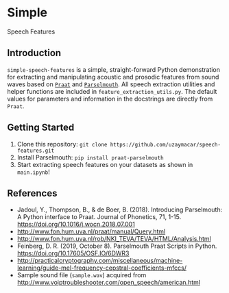 # Simple 
Speech Features

## Introduction

`simple-speech-features` is a simple, straight-forward Python demonstration for extracting and manipulating 
acoustic and prosodic features from sound waves based on [`Praat`](http://www.fon.hum.uva.nl/praat/) 
and [`Parselmouth`](https://github.com/YannickJadoul/Parselmouth). All speech extraction utilities
and helper functions are included in `feature_extraction_utils.py`. The default values for parameters
and information in the docstrings are directly from `Praat`.

## Getting Started

1. Clone this repository: `git clone https://github.com/uzaymacar/speech-features.git`
2. Install Parselmouth: `pip install praat-parselmouth`
3. Start extracting speech features on your datasets as shown in `main.ipynb`!

## References
* Jadoul, Y., Thompson, B., & de Boer, B. (2018). Introducing Parselmouth: A Python interface to Praat. Journal of Phonetics, 71, 1-15. https://doi.org/10.1016/j.wocn.2018.07.001
* http://www.fon.hum.uva.nl/praat/manual/Query.html
* http://www.fon.hum.uva.nl/rob/NKI_TEVA/TEVA/HTML/Analysis.html
* Feinberg, D. R. (2019, October 8). Parselmouth Praat Scripts in Python. https://doi.org/10.17605/OSF.IO/6DWR3
* http://practicalcryptography.com/miscellaneous/machine-learning/guide-mel-frequency-cepstral-coefficients-mfccs/
* Sample sound file (`sample.wav`) acquired from http://www.voiptroubleshooter.com/open_speech/american.html
